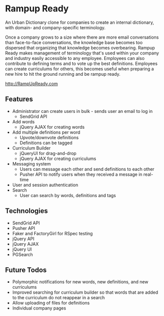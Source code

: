 # Rampup Ready
An Urban Dictionary clone for companies to create an internal dictionary, with domain- and company-specific terminology.

Once a company grows to a size where there are more email conversations than face-to-face conversations, the knowledge base becomes too dispersed that organizing that knowledge becomes overbearing.  Rampup Ready makes management of terminology that's used within your company and industry easily accessible to any employee.  Employees can also contribute to defining terms and to vote up the best definitions.  Employees can create curriculums for others, this becomes useful when preparing a new hire to hit the ground running and be rampup ready.

http://RampUpReady.com

## Features
* Administrator can create users in bulk - sends user an email to log in
	* SendGrid API
* Add words
	* jQuery AJAX for creating words
* Add multiple definitions per word
	* Upvote/downvote definitions
	* Definitions can be tagged
* Curriculum Builder
	* jQueryUI for drag-and-drop
	* jQuery AJAX for creating curriculums
* Messaging system
	* Users can message each other and send definitions to each other
	* Pusher API to notify users when they received a message in real-time
* User and session authentication
* Search
	* User can search by words, definitions and tags
	
## Technologies
* SendGrid API
* Pusher API
* Faker and FactoryGirl for RSpec testing
* jQuery API
* jQuery AJAX
* jQuery UI
* PGSearch

## Future Todos
* Polymorphic notifications for new words, new definitions, and new curriculums
* Improved searching for curriculum builder so that words that are added to the curriculum do not reappear in a search
* Allow uploading of files for definitions
* Individual company pages
